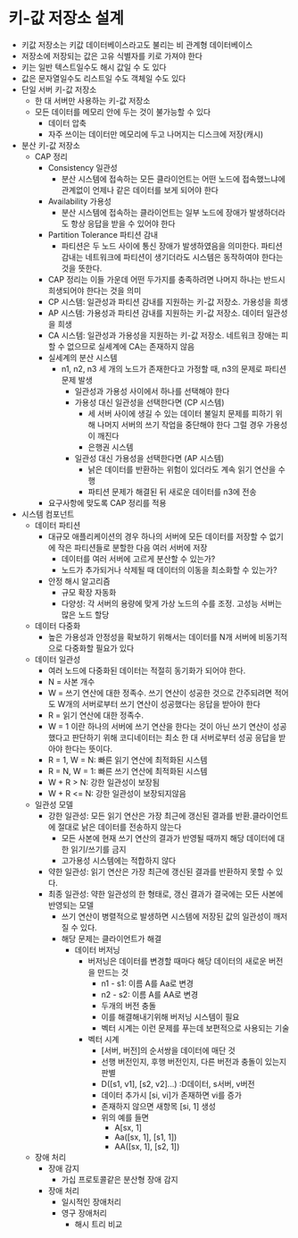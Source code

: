 # 키-값 저장소 설계
- 키값 저장소는 키값 데이터베이스라고도 불리는 비 관계형 데이터베이스
- 저장소에 저장되는 값은 고유 식별자를 키로 가져야 한다
- 키는 일반 텍스트일수도 해시 값일 수 도 있다
- 값은 문자열일수도 리스트일 수도 객체일 수도 있다
- 단일 서버 키-값 저장소
    - 한 대 서버만 사용하는 키-값 저장소
    - 모든 데이터를 메모리 안에 두는 것이 불가능할 수 있다
        - 데이터 압축
        - 자주 쓰이는 데이터만 메모리에 두고 나머지는 디스크에 저장(캐시)
- 분산 키-값 저장소
    - CAP 정리
        - Consistency 일관성
            - 분산 시스템에 접속하는 모든 클라이언트는 어떤 노드에 접속했느냐에 관계없이 언제나 같은 데이터를 보게 되어야 한다
        - Availability 가용성
            - 분산 시스템에 접속하는 클라이언트는 일부 노드에 장애가 발생하더라도 항상 응답을 받을 수 있어야 한다
        - Partition Tolerance 파티션 감내
            - 파티션은 두 노드 사이에 통신 장애가 발생하였음을 의미한다. 파티션 감내는 네트워크에 파티션이 생기더라도 시스템은 동작하여야 한다는 것을 뜻한다.
        - CAP 정리는 이들 가운데 어떤 두가지를 충족하려면 나머지 하나는 반드시 희생되어야 한다는 것을 의미
        - CP 시스템: 일관성과 파티션 감내를 지원하는 키-값 저장소. 가용성을 희생
        - AP 시스템: 가용성과 파티션 감내를 지원하는 키-값 저장소. 데이터 일관성을 희생
        - CA 시스템: 일관성과 가용성을 지원하는 키-값 저장소. 네트워크 장애는 피할 수 없으므로 실세계에 CA는 존재하지 않음
        - 실세계의 분산 시스템
            - n1, n2, n3 세 개의 노드가 존재한다고 가정할 때, n3의 문제로 파티션 문제 발생
                - 일관성과 가용성 사이에서 하나를 선택해야 한다
                - 가용성 대신 일관성을 선택한다면 (CP 시스템)
                    - 세 서버 사이에 생길 수 있는 데이터 불일치 문제를 피하기 위해 나머지 서버의 쓰기 작업을 중단해야 한다 그럴 경우 가용성이 깨진다
                    - 은행권 시스템
                - 일관성 대신 가용성을 선택한다면 (AP 시스템)
                    - 낡은 데이터를 반환하는 위험이 있더라도 계속 읽기 연산을 수행
                    - 파티션 문제가 해결된 뒤 새로운 데이터를 n3에 전송
        - 요구사항에 맞도록 CAP 정리를 적용
- 시스템 컴포넌트
    - 데이터 파티션
        - 대규모 애플리케이션의 경우 하나의 서버에 모든 데이터를 저장할 수 없기에 작은 파티션들로 분할한 다음 여러 서버에 저장
            - 데이터를 여러 서버에 고르게 분산할 수 있는가?
            - 노드가 추가되거나 삭제될 때 데이터의 이동을 최소화할 수 있는가?
        - 안정 해시 알고리즘
            - 규모 확장 자동화
            - 다양성: 각 서버의 용량에 맞게 가상 노드의 수를 조정. 고성능 서버는 많은 노드 할당
    - 데이터 다중화
        - 높은 가용성과 안정성을 확보하기 위해서는 데이터를 N개 서버에 비동기적으로 다중화할 필요가 있다
    - 데이터 일관성
        - 여러 노드에 다중화된 데이터는 적절히 동기화가 되어야 한다.
        - N = 사본 개수
        - W = 쓰기 연산에 대한 정족수. 쓰기 연산이 성공한 것으로 간주되려면 적어도 W개의 서버로부터 쓰기 연산이 성공했다는 응답을 받아야 한다
        - R = 읽기 연산에 대한 정족수.
        - W = 1 이란 하나의 서버에 쓰기 연산을 한다는 것이 아닌 쓰기 연산이 성공했다고 판단하기 위해 코디네이터는 최소 한 대 서버로부터 성공 응답을 받아야 한다는 뜻이다.
        - R = 1, W = N: 빠른 읽기 연산에 최적화된 시스템
        - R = N, W = 1: 빠른 쓰기 연산에 최적화된 시스템
        - W + R > N: 강한 일관성이 보장됨
        - W + R <= N: 강한 일관성이 보장되지않음
    - 일관성 모델
        - 강한 일관성: 모든 읽기 연산은 가장 최근에 갱신된 결과를 반환.클라이언트에 절대로 낡은 데이터를 전송하지 않는다
            - 모든 사본에 현재 쓰기 연산의 결과가 반영될 때까지 해당 데이터에 대한 읽기/쓰기를 금지
            - 고가용성 시스템에는 적합하지 않다
        - 약한 일관성: 읽기 연산은 가장 최근에 갱신된 결과를 반환하지 못할 수 있다.
        - 최종 일관성: 약한 일관성의 한 형태로, 갱신 결과가 결국에는 모든 사본에 반영되는 모델
            - 쓰기 연산이 병렬적으로 발생하면 시스템에 저장된 값의 일관성이 깨저질 수 있다.
            - 해당 문제는 클라이언트가 해결
                - 데이터 버저닝
                    - 버저닝은 데이터를 변경할 때마다 해당 데이터의 새로운 버전을 만드는 것
                        - n1 - s1: 이름 A를 Aa로 변경
                        - n2 - s2: 이름 A를 AA로 변경
                        - 두개의 버전 충돌
                        - 이를 해결해내기위해 버저닝 시스템이 필요
                        - 벡터 시계는 이런 문제를 푸는데 보편적으로 사용되는 기술
                    - 벡터 시계
                        - [서버, 버전]의 순서쌍을 데이터에 매단 것
                        - 선행 버전인지, 후행 버전인지, 다른 버전과 충돌이 있는지 판별
                        - D([s1, v1], [s2, v2]...) :D데이터, s서버, v버전
                        - 데이터 추가시 [si, vi]가 존재하면 vi를 증가
                        - 존재하지 않으면 새항목 [si, 1] 생성
                        - 위의 예를 들면
                            - A[sx, 1]
                            - Aa([sx, 1], [s1, 1])
                            - AA([sx, 1], [s2, 1])
    - 장애 처리
        - 장애 감지
            - 가십 프로토콜같은 분산형 장애 감지
        - 장애 처리
            - 일시적인 장애처리
            - 영구 장애처리
                - 해시 트리 비교
        
